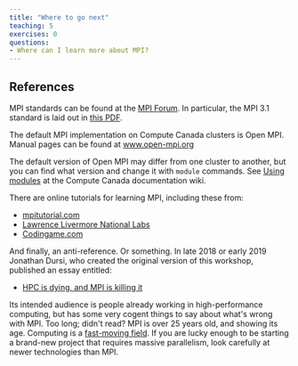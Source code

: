 ```yaml
---
title: "Where to go next"
teaching: 5
exercises: 0
questions:
- Where can I learn more about MPI?
---
```


## References

MPI standards can be found at the <a href="https://www.mpi-forum.org/docs/">MPI Forum</a>.
In particular, the MPI 3.1 standard is laid out in 
<a href="https://www.mpi-forum.org/docs/mpi-3.1/mpi31-report.pdf">this PDF</a>.

The default MPI implementation on Compute Canada clusters is Open MPI.
Manual pages can be found at
<a href="https://www.open-mpi.org/doc/">www.open-mpi.org</a>

The default version of Open MPI may differ from one cluster to another,
but you can find what version and change it with `module` commands.
See <a href="https://docs.computecanada.ca/wiki/Utiliser_des_modules/en">Using modules</a>
at the Compute Canada documentation wiki.

There are online tutorials for learning MPI, including these from:
* <a href="https://mpitutorial.com/tutorials/">mpitutorial.com</a> 
* <a href="https://computing.llnl.gov/tutorials/mpi/">Lawrence Livermore National Labs</a>
* <a href="https://www.codingame.com/playgrounds/349/introduction-to-mpi/introduction-to-distributed-computing">Codingame.com</a>

And finally, an anti-reference.  Or something.  In late 2018 or early 2019
Jonathan Dursi, who created the original version of this workshop, published an
essay entitled: 

* <a href="https://www.dursi.ca/post/hpc-is-dying-and-mpi-is-killing-it.html">HPC is dying, and MPI is killing it</a>

Its intended audience is people already working in high-performance computing,
but has some very cogent things to say about what's wrong with MPI.  Too long;
didn't read?  MPI is over 25 years old, and showing its age.  Computing is a 
<a href="https://xkcd.com/1428/">fast-moving field</a>.  If you are lucky
enough to be starting a brand-new project that requires massive parallelism,
look carefully at newer technologies than MPI.
